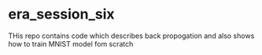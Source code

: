 # era_session_six
THis repo contains code which describes back propogation and also shows how to train MNIST model fom scratch
